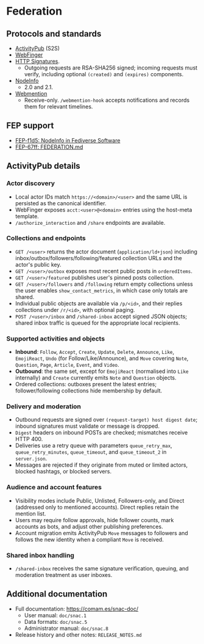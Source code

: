 # Federation

## Protocols and standards

- [ActivityPub](https://www.w3.org/TR/activitypub/) (S2S)
- [WebFinger](https://webfinger.net/)
- [HTTP Signatures](https://datatracker.ietf.org/doc/html/draft-cavage-http-signatures).
  - Outgoing requests are RSA-SHA256 signed; incoming requests must verify, including optional `(created)` and `(expires)` components.
- [NodeInfo](https://nodeinfo.diaspora.software/)
  - 2.0 and 2.1.
- [Webmention](https://www.w3.org/TR/webmention/)
  - Receive-only. `/webmention-hook` accepts notifications and records them for relevant timelines.

## FEP support

- [FEP-f1d5: NodeInfo in Fediverse Software](https://codeberg.org/fediverse/fep/src/branch/main/fep/f1d5/fep-f1d5.md)
- [FEP-67ff: FEDERATION.md](https://codeberg.org/fediverse/fep/src/branch/main/fep/67ff/fep-67ff.md)

## ActivityPub details

### Actor discovery

- Local actor IDs match `https://<domain>/<user>` and the same URL is persisted as the canonical identifier.
- WebFinger exposes `acct:<user>@<domain>` entries using the host-meta template.
- `/authorize_interaction` and `/share` endpoints are available.

### Collections and endpoints

- `GET /<user>` returns the actor document (`application/ld+json`) including inbox/outbox/followers/following/featured collection URLs and the actor's public key.
- `GET /<user>/outbox` exposes most recent public posts in `orderedItems`.
- `GET /<user>/featured` publishes user's pinned posts collection.
- `GET /<user>/followers` and `/following` return empty collections unless the user enables `show_contact_metrics`, in which case only totals are shared.
- Individual public objects are available via `/p/<id>`, and their replies collections under `/r/<id>`, with optional paging.
- `POST /<user>/inbox` and `/shared-inbox` accept signed JSON objects; shared inbox traffic is queued for the appropriate local recipients.

### Supported activities and objects

- **Inbound**: `Follow`, `Accept`, `Create`, `Update`, `Delete`, `Announce`, `Like`, `EmojiReact`, `Undo` (for Follow/Like/Announce), and `Move` covering `Note`, `Question`, `Page`, `Article`, `Event`, and `Video`.
- **Outbound**: the same set, except for `EmojiReact` (normalised into `Like` internally) and `Create` currently emits `Note` and `Question` objects.
- Ordered collections: outboxes present the latest entries; follower/following collections hide membership by default.

### Delivery and moderation

- Outbound requests are signed over `(request-target) host digest date`; inbound signatures must validate or message is dropped.
- `Digest` headers on inbound POSTs are checked; mismatches receive HTTP 400.
- Deliveries use a retry queue with parameters `queue_retry_max`, `queue_retry_minutes`, `queue_timeout`, and `queue_timeout_2` in `server.json`.
- Messages are rejected if they originate from muted or limited actors, blocked hashtags, or blocked servers.

### Audience and account features

- Visibility modes include Public, Unlisted, Followers-only, and Direct (addressed only to mentioned accounts). Direct replies retain the mention list.
- Users may require follow approvals, hide follower counts, mark accounts as bots, and adjust other publishing preferences.
- Account migration emits ActivityPub `Move` messages to followers and follows the new identity when a compliant `Move` is received.

### Shared inbox handling

- `/shared-inbox` receives the same signature verification, queuing, and moderation treatment as user inboxes.

## Additional documentation

- Full documentation: <https://comam.es/snac-doc/>
  - User manual: `doc/snac.1`
  - Data formats: `doc/snac.5`
  - Administrator manual: `doc/snac.8`
- Release history and other notes: `RELEASE_NOTES.md`
